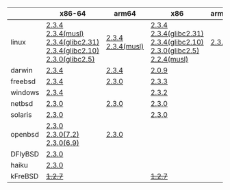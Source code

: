 ||x86-64|arm64|x86|armhf|ppc|armel|sparc|mipsbe|mipsel|alpha|ppc64le|
| --- | --- | --- | --- | --- | --- | --- | --- | --- | --- | --- | --- |
|linux|[2.3.4](https://github.com/roswell/sbcl_bin/releases/download/2.3.4/sbcl-2.3.4-x86-64-linux-binary.tar.bz2)<br />[2.3.4(musl)](https://github.com/roswell/sbcl_bin/releases/download/2.3.4/sbcl-2.3.4-x86-64-linux-musl-binary.tar.bz2)<br />[2.3.4(glibc2.31)](https://github.com/roswell/sbcl_bin/releases/download/2.3.4/sbcl-2.3.4-x86-64-linux-glibc2.31-binary.tar.bz2)<br />[2.3.4(glibc2.10)](https://github.com/roswell/sbcl_bin/releases/download/2.3.4/sbcl-2.3.4-x86-64-linux-glibc2.10-binary.tar.bz2)<br />[2.3.0(glibc2.5)](https://github.com/roswell/sbcl_bin/releases/download/2.3.0/sbcl-2.3.0-x86-64-linux-glibc2.5-binary.tar.bz2)<br />|[2.3.4](https://github.com/roswell/sbcl_bin/releases/download/2.3.4/sbcl-2.3.4-arm64-linux-binary.tar.bz2)<br />[2.3.4(musl)](https://github.com/roswell/sbcl_bin/releases/download/2.3.4/sbcl-2.3.4-arm64-linux-musl-binary.tar.bz2)<br />|[2.3.4](https://github.com/roswell/sbcl_bin/releases/download/2.3.4/sbcl-2.3.4-x86-linux-binary.tar.bz2)<br />[2.3.4(glibc2.31)](https://github.com/roswell/sbcl_bin/releases/download/2.3.4/sbcl-2.3.4-x86-linux-glibc2.31-binary.tar.bz2)<br />[2.3.4(glibc2.10)](https://github.com/roswell/sbcl_bin/releases/download/2.3.4/sbcl-2.3.4-x86-linux-glibc2.10-binary.tar.bz2)<br />[2.3.0(glibc2.5)](https://github.com/roswell/sbcl_bin/releases/download/2.3.0/sbcl-2.3.0-x86-linux-glibc2.5-binary.tar.bz2)<br />[2.2.4(musl)](https://github.com/roswell/sbcl_bin/releases/download/2.2.4/sbcl-2.2.4-x86-linux-musl-binary.tar.bz2)<br />|[2.3.4](https://github.com/roswell/sbcl_bin/releases/download/2.3.4/sbcl-2.3.4-armhf-linux-binary.tar.bz2)<br />|[2.3.0](https://github.com/roswell/sbcl_bin/releases/download/2.3.0/sbcl-2.3.0-ppc-linux-binary.tar.bz2)<br />|[2.3.0](https://github.com/roswell/sbcl_bin/releases/download/2.3.0/sbcl-2.3.0-armel-linux-binary.tar.bz2)<br />|~~[1.0.28](https://github.com/roswell/sbcl_bin/releases/download/1.0.28/sbcl-1.0.28-sparc-linux-binary.tar.bz2)~~<br />|~~[1.0.23](https://github.com/roswell/sbcl_bin/releases/download/1.0.23/sbcl-1.0.23-mips-linux-binary.tar.bz2)~~<br />|~~[1.0.28](https://github.com/roswell/sbcl_bin/releases/download/1.0.28/sbcl-1.0.28-mipsel-linux-binary.tar.bz2)~~<br />|~~[1.0.28](https://github.com/roswell/sbcl_bin/releases/download/1.0.28/sbcl-1.0.28-alpha-linux-binary.tar.bz2)~~<br />|~~[1.5.8](https://github.com/roswell/sbcl_bin/releases/download/1.5.8/sbcl-1.5.8-ppc64le-linux-binary.tar.bz2)~~<br />|
|darwin|[2.3.4](https://github.com/roswell/sbcl_bin/releases/download/2.3.4/sbcl-2.3.4-x86-64-darwin-binary.tar.bz2)<br />|[2.3.4](https://github.com/roswell/sbcl_bin/releases/download/2.3.4/sbcl-2.3.4-arm64-darwin-binary.tar.bz2)<br />|[2.0.9](https://github.com/roswell/sbcl_bin/releases/download/2.0.9/sbcl-2.0.9-x86-darwin-binary.tar.bz2)<br />||~~[1.0.47](https://github.com/roswell/sbcl_bin/releases/download/1.0.47/sbcl-1.0.47-powerpc-darwin-binary.tar.bz2)~~<br />|||||||
|freebsd|[2.3.4](https://github.com/roswell/sbcl_bin/releases/download/2.3.4/sbcl-2.3.4-x86-64-freebsd-binary.tar.bz2)<br />|[2.3.0](https://github.com/roswell/sbcl_bin/releases/download/2.3.0/sbcl-2.3.0-arm64-freebsd-binary.tar.bz2)<br />|[2.3.3](https://github.com/roswell/sbcl_bin/releases/download/2.3.3/sbcl-2.3.3-x86-freebsd-binary.tar.bz2)<br />|||||||||
|windows|[2.3.4](https://github.com/roswell/sbcl_bin/releases/download/2.3.4/sbcl-2.3.4-x86-64-windows-binary.msi)<br />||[2.3.2](https://github.com/roswell/sbcl_bin/releases/download/2.3.2/sbcl-2.3.2-x86-windows-binary.msi)<br />|||||||||
|netbsd|[2.3.0](https://github.com/roswell/sbcl_bin/releases/download/2.3.0/sbcl-2.3.0-x86-64-netbsd-binary.tar.bz2)<br />|[2.3.0](https://github.com/roswell/sbcl_bin/releases/download/2.3.0/sbcl-2.3.0-arm64-netbsd-binary.tar.bz2)<br />|[2.3.0](https://github.com/roswell/sbcl_bin/releases/download/2.3.0/sbcl-2.3.0-x86-netbsd-binary.tar.bz2)<br />||~~[1.0.23](https://github.com/roswell/sbcl_bin/releases/download/1.0.23/sbcl-1.0.23-powerpc-netbsd-binary.tar.bz2)~~<br />|||||||
|solaris|[2.3.0](https://github.com/roswell/sbcl_bin/releases/download/2.3.0/sbcl-2.3.0-x86-64-solaris-binary.tar.bz2)<br />||[2.3.0](https://github.com/roswell/sbcl_bin/releases/download/2.3.0/sbcl-2.3.0-x86-solaris-binary.tar.bz2)<br />||||[2.0.4](https://github.com/roswell/sbcl_bin/releases/download/2.0.4/sbcl-2.0.4-sparc-solaris-binary.tar.bz2)<br />|||||
|openbsd|[2.3.0](https://github.com/roswell/sbcl_bin/releases/download/2.3.0/sbcl-2.3.0-x86-64-openbsd-binary.tar.bz2)<br />[2.3.0(7.2)](https://github.com/roswell/sbcl_bin/releases/download/2.3.0/sbcl-2.3.0-x86-64-openbsd-7.2-binary.tar.bz2)<br />[2.3.0(6.9)](https://github.com/roswell/sbcl_bin/releases/download/2.3.0/sbcl-2.3.0-x86-64-openbsd-6.9-binary.tar.bz2)<br />|[2.3.0](https://github.com/roswell/sbcl_bin/releases/download/2.3.0/sbcl-2.3.0-arm64-openbsd-binary.tar.bz2)<br />||||||||||
|DFlyBSD|[2.3.0](https://github.com/roswell/sbcl_bin/releases/download/2.3.0/sbcl-2.3.0-x86-64-DFlyBSD-binary.tar.bz2)<br />|||||||||||
|haiku|[2.3.0](https://github.com/roswell/sbcl_bin/releases/download/2.3.0/sbcl-2.3.0-x86-64-haiku-binary.tar.bz2)<br />|||||||||||
|kFreBSD|~~[1.2.7](https://github.com/roswell/sbcl_bin/releases/download/1.2.7/sbcl-1.2.7-x86-64-debian-kfreebsd-binary.tar.bz2)~~<br />||~~[1.2.7](https://github.com/roswell/sbcl_bin/releases/download/1.2.7/sbcl-1.2.7-x86-debian-kfreebsd-binary.tar.bz2)~~<br />|||||||||
